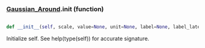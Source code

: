 ### [Gaussian_Around](Gaussian_Around.md).__init__ (function)


```py

def __init__(self, scale, value=None, unit=None, label=None, label_latex=None, wrap_at=None)

```



Initialize self.  See help(type(self)) for accurate signature.

